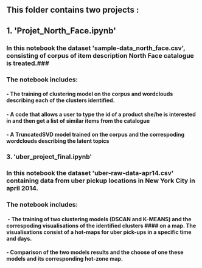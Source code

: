 ## This folder contains two projects :

## 1. 'Projet_North_Face.ipynb'

   ### In this notebook the dataset 'sample-data_north_face.csv', consisting of corpus of item description North Face catalogue is treated.###

 ### The notebook includes:

   #### -   The training of clustering model on the corpus and wordclouds describing each of the clusters identified.
     
   #### -   A code that allows a user to type the id of a product she/he is interested in and then get a list of similar items from the catalogue
     
   #### -  A TruncatedSVD model trained on the corpus and the correspoding wordclouds describing the latent topics
  
### 3. 'uber_project_final.ipynb'

   ### In this notebook the dataset 'uber-raw-data-apr14.csv' containing data from uber pickup locations in New York City in april 2014.

   ### The notebook includes:

   ####  -  The training of two clustering models (DSCAN and K-MEANS) and the correspoding visualisations of the identified clusters #### on a map. The visualisations consist of a hot-maps for uber pick-ups in a specific time and days.
   
   #### -  Comparison of the two models results and the choose of one these models and its corresponding hot-zone map.
